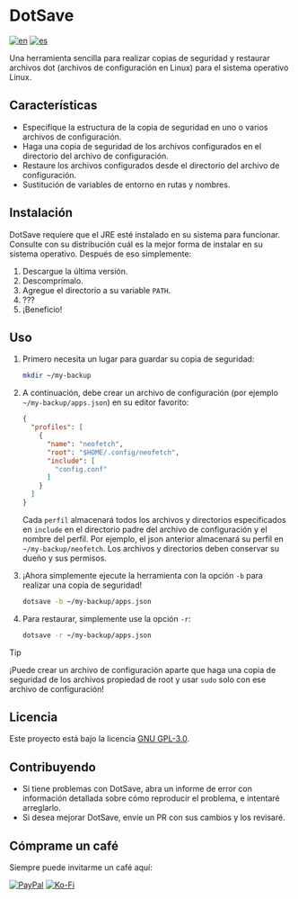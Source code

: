 # DotSave

[![en](https://img.shields.io/badge/lang-en-blue.svg)](https://github.com/jurgencruz/dotsave/blob/master/README.md)
[![es](https://img.shields.io/badge/lang-es-blue.svg)](https://github.com/jurgencruz/dotsave/blob/master/README.es.md)

Una herramienta sencilla para realizar copias de seguridad y restaurar archivos dot (archivos de configuración en Linux)
para el sistema operativo Linux.

## Características

- Especifique la estructura de la copia de seguridad en uno o varios archivos de configuración.
- Haga una copia de seguridad de los archivos configurados en el directorio del archivo de configuración.
- Restaure los archivos configurados desde el directorio del archivo de configuración.
- Sustitución de variables de entorno en rutas y nombres.

## Instalación

DotSave requiere que el JRE esté instalado en su sistema para funcionar. Consulte con su distribución cuál es la mejor
forma de instalar en su sistema operativo. Después de eso simplemente:

1. Descargue la última versión.
2. Descomprímalo.
3. Agregue el directorio a su variable `PATH`.
4. ???
5. ¡Beneficio!

## Uso

1. Primero necesita un lugar para guardar su copia de seguridad:

   ```bash
   mkdir ~/my-backup
   ```

2. A continuación, debe crear un archivo de configuración (por ejemplo `~/my-backup/apps.json`) en su editor favorito:

   ```json
   {
     "profiles": [
       {
         "name": "neofetch",
         "root": "$HOME/.config/neofetch",
         "include": [
           "config.conf"
         ]
       }
     ]
   }
   ```

   Cada `perfil` almacenará todos los archivos y directorios especificados en `include` en el directorio padre del
   archivo de configuración y el nombre del perfil. Por ejemplo, el json anterior almacenará su perfil en
   `~/my-backup/neofetch`. Los archivos y directorios deben conservar su dueño y sus permisos.

3. ¡Ahora simplemente ejecute la herramienta con la opción `-b` para realizar una copia de seguridad!

   ```bash
   dotsave -b ~/my-backup/apps.json
   ```

4. Para restaurar, simplemente use la opción `-r`:

   ```bash
   dotsave -r ~/my-backup/apps.json
   ```

> [!TIP]
> ¡Puede crear un archivo de configuración aparte que haga una copia de seguridad de los archivos propiedad de root y
> usar `sudo` solo con ese archivo de configuración!

## Licencia

Este proyecto está bajo la licencia [GNU GPL-3.0](https://choosealicense.com/licenses/gpl-3.0/).

## Contribuyendo

- Si tiene problemas con DotSave, abra un informe de error con información detallada sobre cómo reproducir el problema,
  e intentaré arreglarlo.
- Si desea mejorar DotSave, envíe un PR con sus cambios y los revisaré.

## Cómprame un café

Siempre puede invitarme un café aquí:

[![PayPal](https://img.shields.io/badge/PayPal-Donate-blue.svg?logo=paypal&style=for-the-badge)](https://www.paypal.com/donate/?business=AKVCM878H36R6&no_recurring=0&item_name=Buy+me+a+coffee&currency_code=USD)
[![Ko-Fi](https://img.shields.io/badge/Ko--fi-Donate-blue.svg?logo=kofi&style=for-the-badge)](https://ko-fi.com/jurgencruz)
